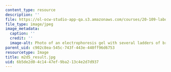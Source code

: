 ```yaml
---
content_type: resource
description: ''
file: https://ol-ocw-studio-app-qa.s3.amazonaws.com/courses/20-109-laboratory-fundamentals-in-biological-engineering-spring-2010/6b5de2d04c1447ef9ba213c4e2d7d937_m2d5_result.jpg
file_type: image/jpeg
image_metadata:
  caption: ''
  credit: ''
  image-alt: Photo of an electrophoresis gel with several ladders of bright lines.
parent_uid: c902c8ea-545c-743f-443e-440ff96d6753
resourcetype: Image
title: m2d5_result.jpg
uid: 6b5de2d0-4c14-47ef-9ba2-13c4e2d7d937
---
```

